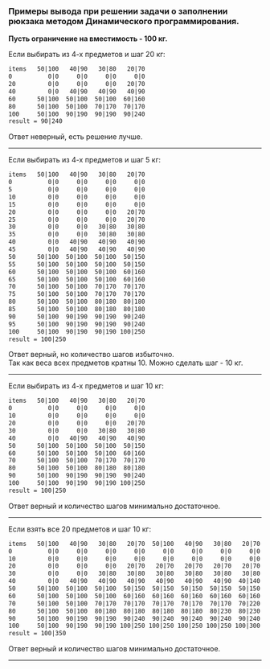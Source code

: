 ### Примеры вывода при решении задачи о заполнении рюкзака методом Динамического программирования.  

**Пусть ограничение на вместимость - 100 кг.**  

Если выбирать из 4-х предметов и шаг 20 кг:  

```txt
items   50|100   40|90   30|80   20|70
0          0|0     0|0     0|0     0|0
20         0|0     0|0     0|0   20|70
40         0|0   40|90   40|90   40|90
60      50|100  50|100  50|100  60|160
80      50|100  50|100  70|170  70|170
100     50|100  90|190  90|190  90|240
result = 90|240
```

Ответ неверный, есть решение лучше.  

---  

Если выбирать из 4-х предметов и шаг 5 кг:  

```txt
items   50|100   40|90   30|80   20|70
0          0|0     0|0     0|0     0|0
5          0|0     0|0     0|0     0|0
10         0|0     0|0     0|0     0|0
15         0|0     0|0     0|0     0|0
20         0|0     0|0     0|0   20|70
25         0|0     0|0     0|0   20|70
30         0|0     0|0   30|80   30|80
35         0|0     0|0   30|80   30|80
40         0|0   40|90   40|90   40|90
45         0|0   40|90   40|90   40|90
50      50|100  50|100  50|100  50|150
55      50|100  50|100  50|100  50|150
60      50|100  50|100  50|100  60|160
65      50|100  50|100  50|100  60|160
70      50|100  50|100  70|170  70|170
75      50|100  50|100  70|170  70|170
80      50|100  50|100  80|180  80|180
85      50|100  50|100  80|180  80|180
90      50|100  90|190  90|190  90|240
95      50|100  90|190  90|190  90|240
100     50|100  90|190  90|190 100|250
result = 100|250
```

Ответ верный, но количество шагов избыточно.  
Так как веса всех предметов кратны 10. Можно сделать шаг - 10 кг.  

---  

Если выбирать из 4-х предметов и шаг 10 кг:  

```txt
items   50|100   40|90   30|80   20|70
0          0|0     0|0     0|0     0|0
10         0|0     0|0     0|0     0|0
20         0|0     0|0     0|0   20|70
30         0|0     0|0   30|80   30|80
40         0|0   40|90   40|90   40|90
50      50|100  50|100  50|100  50|150
60      50|100  50|100  50|100  60|160
70      50|100  50|100  70|170  70|170
80      50|100  50|100  80|180  80|180
90      50|100  90|190  90|190  90|240
100     50|100  90|190  90|190 100|250
result = 100|250
```

Ответ верный и количество шагов минимально достаточное.  

---  

Если взять все 20 предметов и шаг 10 кг:  

```txt
items   50|100   40|90   30|80   20|70  50|100   40|90   30|80   20|70  50|100   40|90   30|80   20|70  50|100   40|90   30|80   20|70  50|100   40|90   30|80   20|70
0          0|0     0|0     0|0     0|0     0|0     0|0     0|0     0|0     0|0     0|0     0|0     0|0     0|0     0|0     0|0     0|0     0|0     0|0     0|0     0|0
10         0|0     0|0     0|0     0|0     0|0     0|0     0|0     0|0     0|0     0|0     0|0     0|0     0|0     0|0     0|0     0|0     0|0     0|0     0|0     0|0
20         0|0     0|0     0|0   20|70   20|70   20|70   20|70   20|70   20|70   20|70   20|70   20|70   20|70   20|70   20|70   20|70   20|70   20|70   20|70   20|70
30         0|0     0|0   30|80   30|80   30|80   30|80   30|80   30|80   30|80   30|80   30|80   30|80   30|80   30|80   30|80   30|80   30|80   30|80   30|80   30|80
40         0|0   40|90   40|90   40|90   40|90   40|90   40|90  40|140  40|140  40|140  40|140  40|140  40|140  40|140  40|140  40|140  40|140  40|140  40|140  40|140
50      50|100  50|100  50|100  50|150  50|150  50|150  50|150  50|150  50|150  50|150  50|150  50|150  50|150  50|150  50|150  50|150  50|150  50|150  50|150  50|150
60      50|100  50|100  50|100  60|160  60|160  60|160  60|160  60|160  60|160  60|160  60|160  60|210  60|210  60|210  60|210  60|210  60|210  60|210  60|210  60|210
70      50|100  50|100  70|170  70|170  70|170  70|170  70|170  70|220  70|220  70|220  70|220  70|220  70|220  70|220  70|220  70|220  70|220  70|220  70|220  70|220
80      50|100  50|100  80|180  80|180  80|180  80|180  80|230  80|230  80|230  80|230  80|230  80|230  80|230  80|230  80|230  80|280  80|280  80|280  80|280  80|280
90      50|100  90|190  90|190  90|240  90|240  90|240  90|240  90|240  90|240  90|240  90|240  90|290  90|290  90|290  90|290  90|290  90|290  90|290  90|290  90|290
100     50|100  90|190  90|190 100|250 100|250 100|250 100|250 100|300 100|300 100|300 100|300 100|300 100|300 100|300 100|300 100|300 100|300 100|300 100|300 100|350
result = 100|350
```

Ответ верный и количество шагов минимально достаточное.  

---
